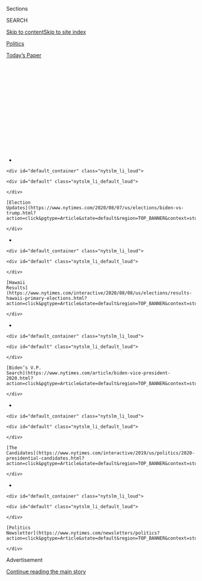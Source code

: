 <div id="app">

<div>

<div>

<div>

<div class="NYTAppHideMasthead css-1q2w90k e1suatyy0">

<div class="section css-ui9rw0 e1suatyy2">

<div class="css-eph4ug er09x8g0">

<div class="css-6n7j50">

</div>

<span class="css-1dv1kvn">Sections</span>

<div class="css-10488qs">

<span class="css-1dv1kvn">SEARCH</span>

</div>

[Skip to content](#site-content)[Skip to site index](#site-index)

</div>

<div id="masthead-section-label" class="css-1wr3we4 eaxe0e00">

[Politics](https://www.nytimes.com/section/politics)

</div>

<div class="css-10698na e1huz5gh0">

</div>

</div>

<div id="masthead-bar-one" class="section hasLinks css-15hmgas e1csuq9d3">

<div class="css-uqyvli e1csuq9d0">

</div>

<div class="css-1uqjmks e1csuq9d1">

</div>

<div class="css-9e9ivx">

[](https://myaccount.nytimes.com/auth/login?response_type=cookie&client_id=vi)

</div>

<div class="css-1bvtpon e1csuq9d2">

[Today’s Paper](https://www.nytimes.com/section/todayspaper)

</div>

</div>

</div>

</div>

<div data-aria-hidden="false">

<div id="site-content" role="main">

<div>

<div class="css-1aor85t" style="opacity:0.000000001;z-index:-1;visibility:hidden">

<div class="css-1hqnpie">

<div class="css-epjblv">

<span class="css-17xtcya">[Politics](/section/politics)</span><span class="css-x15j1o">|</span><span class="css-fwqvlz">Trump
Uses Mount Rushmore Speech to Deliver Divisive Culture War
Message</span>

</div>

<div class="css-k008qs">

<div class="css-1iwv8en">

<span class="css-18z7m18"></span>

<div>

</div>

</div>

<span class="css-1n6z4y">https://nyti.ms/2ZxySNL</span>

<div class="css-1705lsu">

<div class="css-4xjgmj">

<div class="css-4skfbu" role="toolbar" data-aria-label="Social Media Share buttons, Save button, and Comments Panel with current comment count" data-testid="share-tools">

  - 
  - 
  - 
  - 
    
    <div class="css-6n7j50">
    
    </div>

  - 

</div>

</div>

</div>

</div>

</div>

</div>

<div id="NYT_TOP_BANNER_REGION" class="css-13pd83m">

<div>

<div id="styln-elections-notifications-menu" class="section interactive-content interactive-size-medium css-1edisqu">

<div class="css-17ih8de interactive-body">

<div class="nytslm_innerContainer" data-aria-live="polite">

<div class="nytslm_title">

</div>

  - 
    
    <div id="default_container" class="nytslm_li_loud">
    
    <div id="default" class="nytslm_li_default_loud">
    
    </div>
    
    [Election
    Updates](https://www.nytimes.com/2020/08/07/us/elections/biden-vs-trump.html?action=click&pgtype=Article&state=default&region=TOP_BANNER&context=storylines_menu)
    
    </div>

  - 
    
    <div id="default_container" class="nytslm_li_loud">
    
    <div id="default" class="nytslm_li_default_loud">
    
    </div>
    
    [Hawaii
    Results](https://www.nytimes.com/interactive/2020/08/08/us/elections/results-hawaii-primary-elections.html?action=click&pgtype=Article&state=default&region=TOP_BANNER&context=storylines_menu)
    
    </div>

  - 
    
    <div id="default_container" class="nytslm_li_loud">
    
    <div id="default" class="nytslm_li_default_loud">
    
    </div>
    
    [Biden’s V.P.
    Search](https://www.nytimes.com/article/biden-vice-president-2020.html?action=click&pgtype=Article&state=default&region=TOP_BANNER&context=storylines_menu)
    
    </div>

  - 
    
    <div id="default_container" class="nytslm_li_loud">
    
    <div id="default" class="nytslm_li_default_loud">
    
    </div>
    
    [The
    Candidates](https://www.nytimes.com/interactive/2019/us/politics/2020-presidential-candidates.html?action=click&pgtype=Article&state=default&region=TOP_BANNER&context=storylines_menu)
    
    </div>

  - 
    
    <div id="default_container" class="nytslm_li_loud">
    
    <div id="default" class="nytslm_li_default_loud">
    
    </div>
    
    [Politics
    Newsletter](https://www.nytimes.com/newsletters/politics?action=click&pgtype=Article&state=default&region=TOP_BANNER&context=storylines_menu)
    
    </div>

</div>

</div>

</div>

</div>

</div>

<div id="top-wrapper" class="css-1sy8kpn">

<div id="top-slug" class="css-l9onyx">

Advertisement

</div>

[Continue reading the main story](#after-top)

<div class="ad top-wrapper" style="text-align:center;height:100%;display:block;min-height:250px">

<div id="top" class="place-ad" data-position="top" data-size-key="top">

</div>

</div>

<div id="after-top">

</div>

</div>

<div>

<div id="sponsor-wrapper" class="css-1hyfx7x">

<div id="sponsor-slug" class="css-19vbshk">

Supported by

</div>

[Continue reading the main story](#after-sponsor)

<div id="sponsor" class="ad sponsor-wrapper" style="text-align:center;height:100%;display:block">

</div>

<div id="after-sponsor">

</div>

</div>

<div class="css-186x18t">

</div>

<div class="css-1vkm6nb ehdk2mb0">

# Trump Uses Mount Rushmore Speech to Deliver Divisive Culture War Message

</div>

Down in the polls and failing to control a raging pandemic, the
president cast himself as waging battle against a “new far-left fascism”
that imperils American values and seeks to erase history.

![<span class="css-16f3y1r e13ogyst0">President Trump bemoaned the
removal of monuments across the country as a left-wing attack on
“national heritage” in a divisive Independence Day speech at Mount
Rushmore.</span><span class="css-cch8ym"><span class="css-1dv1kvn">Credit</span><span class="css-cnj6d5 e1z0qqy90" itemprop="copyrightHolder"><span class="css-1ly73wi e1tej78p0">Credit...</span><span>Anna
Moneymaker for The New York
Times</span></span></span>](https://static01.nyt.com/images/2020/07/05/us/politics/06dc-virus-trump-sub/03dc-virus-trump-videoSixteenByNine3000-v5.jpg)

<div class="css-18e8msd">

<div class="css-vp77d3 epjyd6m0">

<div class="css-hus3qt ey68jwv0" data-aria-hidden="true">

[![Annie
Karni](https://static01.nyt.com/images/2019/02/05/multimedia/author-annie-karni/author-annie-karni-thumbLarge.png
"Annie Karni")](https://www.nytimes.com/by/annie-karni)

</div>

<div class="css-1baulvz">

By [<span class="css-1baulvz last-byline" itemprop="name">Annie
Karni</span>](https://www.nytimes.com/by/annie-karni)

</div>

</div>

  - 
    
    <div class="css-ld3wwf e16638kd2">
    
    Published July 3, 2020Updated July 7, 2020
    
    </div>

  - 
    
    <div class="css-4xjgmj">
    
    <div class="css-pvvomx" role="toolbar" data-aria-label="Social Media Share buttons, Save button, and Comments Panel with current comment count" data-testid="share-tools">
    
      - 
      - 
      - 
      - 
        
        <div class="css-6n7j50">
        
        </div>
    
      - 
    
    </div>
    
    </div>

</div>

</div>

<div class="section meteredContent css-1r7ky0e" name="articleBody" itemprop="articleBody">

<div class="css-1fanzo5 StoryBodyCompanionColumn">

<div class="css-53u6y8">

WASHINGTON — Standing in a packed amphitheater in front of Mount
Rushmore for an Independence Day celebration, President Trump delivered
a dark and divisive speech on Friday that cast his struggling effort to
win a second term as a battle against a “new far-left fascism” seeking
to wipe out the nation’s values and history.

With the coronavirus pandemic raging and his campaign faltering in the
polls, his appearance amounted to a fiery reboot of his re-election
effort, using the holiday and an official presidential address to mount
a full-on culture war against a straw-man version of the left that he
portrayed as inciting mayhem and moving the country toward
totalitarianism.

“Our nation is witnessing a merciless campaign to wipe out our history,
defame our heroes, erase our values and indoctrinate our children,” Mr.
Trump said, addressing a packed crowd of sign-waving supporters, few of
whom wore masks. “Angry mobs are trying to tear down statues of our
founders, deface our most sacred memorials and unleash a wave of violent
crime in our cities.”

Mr. Trump barely mentioned the frightening resurgence of the pandemic,
even as the country surpassed 53,000 new cases Friday and health
officials across the nation [urged Americans to scale
back](https://www.nytimes.com/2020/07/02/us/coronavirus-fourth-of-july.html)
their Fourth of July plans.

</div>

</div>

<div class="css-1fanzo5 StoryBodyCompanionColumn">

<div class="css-53u6y8">

Instead, appealing unabashedly to his base with ominous language and
imagery, he railed against what he described as a dangerous “cancel
culture” intent on toppling monuments and framed himself as a strong
leader who would protect the Second Amendment, law enforcement and the
country’s heritage.

The scene at Mount Rushmore was the latest sign of how Mr. Trump
appears, by design or default, increasingly disconnected from the
intense concern among Americans about the health crisis gripping the
country. More than just a partisan rally, it underscored the extent to
which Mr. Trump is appealing to a subset of Americans to [carry him to a
second
term](https://www.nytimes.com/2020/07/07/podcasts/the-daily/trump-mount-rushmore-speech.html)
by changing the subject and appealing to fear and division.

</div>

</div>

<div class="audioFigureHeading">

<div class="css-1et479a">

![](https://static01.nyt.com/images/2017/01/29/podcasts/the-daily-album-art/the-daily-album-art-articleInline-v2.jpg?quality=75&auto=webp&disable=upscale)

</div>

### Listen to ‘The Daily’: ‘Their Goal Is the End of America’

<span class="css-59o34k">What President Trump’s divisive speech at Mount
Rushmore reveals about his re-election campaign.</span>

</div>

<div class="css-qe9gm7">

<div>

<div class="css-1g7y0i5 e1drnplw0">

<div class="css-1ceswkc e1drnplw1">

</div>

<div class="css-f2fzwx e1drnplw2">

<div data-aria-labelledby="modal-title" role="region">

<div id="modal-title" class="css-mln36k">

transcript

</div>

<div class="css-pbq7ev">

</div>

<span>Back to The Daily</span>

<div class="css-f6lhej">

<div class="css-1ialerq">

<div class="css-1701swk">

bars

</div>

<div>

<div class="css-1t7yl1y">

0:00/22:50

</div>

<div class="css-og85jy">

\-22:50

</div>

</div>

</div>

</div>

<div class="css-15fbio0">

<div class="css-1p4nyns">

transcript

## Listen to ‘The Daily’: ‘Their Goal Is the End of America’

### Hosted by Michael Barbaro; produced by Rachel Quester and Luke Vander Ploeg, with help from Asthaa Chaturvedi; and edited by M.J. Davis Lin and Lisa Chow

#### What President Trump’s divisive speech at Mount Rushmore reveals about his re-election campaign.

</div>

  - michael barbaro  
    From The New York Times, I’m Michael Barbaro. This is “The Daily.”
    
    Today: In a major speech at Mount Rushmore, President Trump said
    that the goal of nationwide protests is not, quote, “a better
    America.” Their goal, he said, is the end of America. Maggie
    Haberman on what that speech reveals about the president’s
    re-election campaign.
    
    It’s Tuesday July 7.
    
    Maggie, heading into this July 4 weekend, what was our understanding
    of what this Mount Rushmore speech from President Trump, what it was
    for, what it was intended to do?

  - maggie haberman  
    So Michael, the month of June was pretty calamitous for President
    Trump politically and in terms of his legacy. It began with the
    federal government having protesters forcibly cleared using chemical
    irritants from Lafayette Park across from the White House, so that
    the president could then take a photo op. To mass protests across
    the country. To a huge spike in coronavirus cases in areas of the
    country where it really had not been that prevalent, and where the
    governors in those states were looking toward reopening.
    
    So the president tried for a reboot of his campaign with a rally in
    Tulsa on June 20. That rally was sparsely attended compared to what
    they had advertised as their likely attendance. And so Mount
    Rushmore and this event was supposed to be the reboot of the failed
    reboot. This was going to be an effort by the president to show he
    was in charge and trying to look toward the general election.

  - michael barbaro  
    And from your reporting, what was this reboot of the reboot going to
    look like in a speech?

  - maggie haberman  
    So the president needs an enemy to fight against. In 2018 during the
    midterms, you saw the president try to galvanize support against a
    looming threat, as he put it, of a caravan that was headed across
    the southern border with Mexico. And this was basically a threat of
    a foreign invasion. And he talked about this a lot and he tweeted
    about it a lot. And the main enemy that the U.S. is dealing with
    right now is the coronavirus, which is spreading rapidly. That’s an
    issue on which his polling is pretty bad. And his advisers know it.
    And another force that the country is dealing with right now is
    police brutality. Neither of those are issues that Donald Trump is
    seen as particularly strong on, or areas where he has shown he wants
    to lead.
    
    So instead, looking for this enemy, aides described in his speech he
    was going to go after a left-wing culture coming after people who
    don’t agree with it. Now the threat is other Americans. The threat
    is people who don’t think like you.

  - archived recording (donald trump)  
    Well, thank you very much. And Governor Noem, Secretary Bernhardt,
    we very much appreciate it. Members of Congress, distinguished
    guests, and a very special hello to South Dakota.

michael barbaro

OK, let’s talk about how this speech actually unfolds. I watched it. I
know you did as well. So I want us to walk through it and pick out a few
key passages that illuminate what he’s actually up to here, kind of a
close reading of this speech. So where do you think we should start?

maggie haberman

I would start just understanding what it looked like. He was standing at
this podium, surrounded by flags, in front of this historic monument.

  - archived recording (donald trump)  
    There could be no better place to celebrate America’s independence
    than beneath this magnificent, incredible, majestic mountain
    monument to the greatest Americans who have ever lived.

maggie haberman

And that was supposed to underscore this current conversation about
monuments and statues around the country.

  - archived recording (donald trump)  
    I am here as your president to proclaim before the country and
    before the world, this monument will never be desecrated. These
    heroes will never be defaced. Their legacy will never, ever be
    destroyed. Their achievements will never be forgotten. And Mount
    Rushmore will stand forever as an eternal tribute to our forefathers
    and to our freedom.

maggie haberman

Much of the conversation has been around Confederate totems, Confederate
statues, the Confederate flag. The president has resisted those
conversations. But even members of his own party have said that it is
time to remove some of those monuments. Where he is drawing the line is
when the conversation moves to George Washington or Thomas Jefferson.
Those are two of the faces on Mount Rushmore. And that’s part of why
he’s choosing to have this conversation there.

michael barbaro

And what is he saying about that debate around statues to presidents
like that?

maggie haberman

What he is suggesting is that the political left is trying to rewrite
history —

  - archived recording (donald trump)  
    1776 represented the culmination of thousands of years of Western
    civilization and the triumph of not only spirit, but of wisdom,
    philosophy and reason. And yet —

maggie haberman

— by calling into question those men, by suggesting that their legacies
need to be thought about again.

  - archived recording (donald trump)  
    As we meet here tonight, there is a growing danger that threatens
    every blessing our ancestors fought so hard for, struggled. They
    bled to secure —

maggie haberman

And the reason that people are saying that their legacies need to be
reconsidered is because they were slaveholders, and that you can’t have
an honest conversation about race if you do not acknowledge that.

  - archived recording (donald trump)  
    Our nation is witnessing a merciless campaign to wipe out our
    history, defame our heroes, erase our values and indoctrinate our
    children.

maggie haberman

What he’s really trying to do is convince Republicans who are feeling
shaky about him — and he hopes some independent voters — that the
protests around the country have gone too far. He is trying to get them
to see it the way he sees it, which is, this isn’t just a movement about
the Confederacy. They’re coming for our whole history — “our.” They are
coming for the history of white America.

  - archived recording (donald trump)  
    Angry mobs are trying to tear down statues of our founders, deface
    our most sacred memorials and unleash a wave of violent crime in our
    cities.

maggie haberman

It is in keeping with what President Trump has done for many, many years
now, which is an ‘us versus them’ approach to his base of older, white
voters.

  - archived recording (donald trump)  
    But no, the American people are strong and proud. And they will not
    allow our country and all of its values, history and culture to be
    taken from them.

michael barbaro

OK, what stands out next to you in this speech?

maggie haberman

So the president very quickly went on to talk about how a, quote
unquote, political weapon of the Americans he is talking about in this
speech is —

  - archived recording (donald trump)  
    Cancel culture.

maggie haberman

— so-called “cancel culture.”

  - archived recording (donald trump)  
    Driving people from their jobs, shaming dissenters and demanding
    total submission from anyone who disagrees.

maggie haberman

He is describing it as anyone who disagrees with certain folks are going
to get chased out of polite society. And that’s not really what this.

  - archived recording (donald trump)  
    This is the very definition of totalitarianism. And it is completely
    alien to our culture and to our values. And it has absolutely no
    place in the United States of America.

maggie haberman

So in part, this is appealing to a longstanding sense among
conservatives that they are being attacked by the left for their
beliefs. Also notice his emphasis on our values and our culture. He has
used the words culture and values repeatedly to appeal to his base since
2017. This is the thing that he shares with his voters. It certainly is
not geography — in many cases they’re in the Deep South. And he is a man
from Queens. But this sense of our way of life is being taken over is
what he has used time and again to appeal to people.

  - archived recording (donald trump)  
    This attack on our liberty, our magnificent liberty, must be
    stopped. And it will be stopped very quickly.
    
    We will expose this dangerous movement, protect our nation’s
    children, end this radical assault and preserve our beloved American
    way of life. In our schools, our newsrooms, even our corporate
    boardrooms, there is a new far-left fascism that demands absolute
    allegiance. If you do not speak its language, perform its rituals,
    recite its mantras, and follow its commandments, then you will be
    censored, banished, blacklisted, persecuted and punished. It’s not
    going to happen to us.

michael barbaro

So Maggie, what is the next passage in this speech that strikes you?

maggie haberman

Sure. So keeping up with these themes, the president went on and said —

  - archived recording (donald trump)  
    This left-wing cultural revolution is designed to overthrow the
    American Revolution.

maggie haberman

— “This left-wing cultural revolution is designed to overthrow the
American Revolution.” And then he went on a little bit later to say
their goal is not a better America. Their goal is the end of America.

  - archived recording (donald trump)  
    In so doing, they would destroy the very civilization that rescued
    billions from poverty, disease, violence and hunger, and that lifted
    humanity to new heights of achievement, discovery and progress.

maggie haberman

You would think that he was talking about the British the way that he’s
describing this —

  - archived recording (donald trump)  
    In its place, they want power for themselves.

maggie haberman

— as opposed to talking about primarily Black people in this country,
but not only, who have been trying to right historic wrongs. He is
making it sound, once again, as if something is being taken from him and
his supporters.

michael barbaro

In this case, American civilization?

maggie haberman

Yes. And he is trying to drive that home with everything he says.

michael barbaro

I mean, this feels like race baiting.

maggie haberman

I think it more than feels that way, Michael. I would argue it is race
baiting. Look, I don’t think that Donald Trump is suddenly a different
person. I think this is who he has been for a very, very long time,
going back decades. But I do think he is getting explicit in what he is
saying, both as protests are growing in the country and as his own poll
numbers are sinking.

  - archived recording (donald trump)  
    But just as patriots did in centuries past, the American people will
    stand in their way. And we will win, and win quickly and with great
    dignity.

maggie haberman

He is not explicitly using the words black and white. But he is
explicitly describing one version of America versus another. And that, I
think, is different, along with the fact that we have really not seen a
president before use an Independence Day speech to be so divisive and to
pit Americans in two, the way he is here.

michael barbaro

So Maggie, how does this speech end?

  - archived recording (donald trump)  
    Americans must never lose sight of this miraculous story.

maggie haberman

So the president concludes this speech by saying he wants to build —

  - archived recording (donald trump)  
    I am signing an executive order to establish the National Garden of
    American Heroes.

maggie haberman

— a garden of statues.

  - archived recording (donald trump)  
    A vast, outdoor park that will feature the statues of the greatest
    Americans to ever live.

maggie haberman

And in this garden, he wants to put a variety of American figures —
presidents, artists, sports figures.

  - archived recording (donald trump)  
    From this night —

maggie haberman

And with that —

  - archived recording (donald trump)  
    — and from this magnificent place —

maggie haberman

— the president applauded for himself and for the crowd.

  - archived recording (donald trump)  
    — God bless your families. God bless our great military. And God
    bless America. Thank you very much.

maggie haberman

And there was a fireworks display over Mount Rushmore.

\[music\]

michael barbaro

We’ll be right back.

Maggie, what most surprises me about this speech, and the fact that it
is supposed to be a reset of a presidential campaign, is that the
message seems to fly in the face of polling that shows Americans don’t
agree with this version of how to deal with race.

And I want to read a question that The Times asked voters in six swing
states about these protests. And here was the question: Would you rather
have a candidate who says that we need to be tough on protests that go
too far, or whether they would rather have a candidate who says we need
to focus on the cause of those protests, even when they go too far?

And voters told The Times in those swing states by a 40 percent margin
that they would rather have a candidate who focuses on a cause of the
protests, even when they go too far. So doesn’t that suggest that the
president, this speech, this message is profoundly out of sync with the
electorate?

maggie haberman

Look, Michael, you read the polls. I read the polls. They all make clear
that the president is wildly out of step with where the majority of
voters are right now, where conservative voters are, where independent
voters are, where a broad spectrum of voters are. This is a president
who likes to do things his own way. He has ideas that he wants to put
out there, regardless of how much it upsets his advisers, regardless of
how scared senators are about losing their seats because his rhetoric is
making things very hard for them. But he is not where the majority of
Americans are in those polls.

michael barbaro

So Maggie, what is the thinking here? If the president’s re-election
campaign has seen those polls that you and I have all seen, do they see
something that we’re not seeing? Do they have a theory that extends
beyond these poll numbers?

maggie haberman

Many of the people in the president’s campaign believe the direction
that the polls are taking, even if they argue with some of the margins.
Some of the people around the president share with him a belief or
theory, or whatever you want to call it, that people are not being
honest with the pollsters when they talk about how much support they
have for these protests, and that the numbers will come around in
President Trump’s favor when we get to the fall.

michael barbaro

And help me understand that. When they say that they don’t think the
polls reflect the real support for this movement, what do they mean?

maggie haberman

They think that people are inclined to lie to pollsters on matters of
race. Now there have been campaigns where that has happened. The margins
that we’re talking about are so large that it would be really hard to
fathom that. But that is the bet that some of his advisers are making.
Now are they making that on science? Not necessarily. Are they making
that on political research? Only on the margins. For the most part, this
is wishcasting that the president is not doing himself the damage he
seems to be doing.

michael barbaro

Maggie, campaigns tend to be defined by debates in their ranks about
what is the right approach to a moment. So I have to imagine that inside
the Trump campaign there is a debate about whether this is the right
approach to this moment. Is that your sense?

maggie haberman

No, Michael. I don’t think there’s much of a debate going on.

michael barbaro

Why not?

maggie haberman

Because there’s the way the president wants to campaign. And they try to
shape it around that. This is what Donald J. Trump thinks his campaign
message should be. Now, there are areas where his advisers have gotten
him to stick to that script that was written out and say things that
they consider to be less potentially divisive. So for instance, he spoke
broadly about culture and history. But he did not explicitly give a
defense of Confederate statues, which really turns off suburban voters,
in particular suburban women. And his advisers were very pleased with
that, that he stuck to the script and didn’t say Confederate.

But then on Monday morning, he tweets support of the Confederate flag
being aired at NASCAR events. So it undoes a lot of what had taken place
before.

michael barbaro

Maggie, when you talk to people in the Trump campaign and you present
them with what seems like a pretty significant dilemma here — a
president with a message and a national mood that seems very out of sync
with it — what do they say?

maggie haberman

There is no evidence that this message is going to help the president
win again. There is no evidence that this is a successful approach to
the voters he needs in order to win. But advisers are pretty candid that
he thinks this is how he won last time. And he is convinced he can do it
again.

michael barbaro

Right, so what you’re saying is the president is assuming that the
country is more or less exactly where it was in 2016, and that this will
all work out the same way and yield the same result — an electoral
college victory based on white voters supporting him?

maggie haberman

Correct. The president is of the opinion — and again, this is not his
campaign. There are people in the campaign who understand this is not
the same electorate. But the president has convinced himself that
nothing has changed, that he can turn Joe Biden into Hillary Clinton.
And so far there is no reason to believe that either of those things is
true.

michael barbaro

So Maggie, at this point, is this the message that you expect the Trump
campaign to be using between now and November? A message of the left
being the enemy and white America needing to be afraid of this movement
seeking racial equality.

maggie haberman

The campaign itself, I think, would like to be delivering a less blunt
instrument version of what the president is saying. But because the
president is able to speak only the way he’s comfortable, he will not
change. And so yes, I think this is what you will see for the next few
months.

michael barbaro

Thank you, Maggie.

maggie haberman

Thank you, Michael.

michael barbaro

We’ll be right back.

Here’s what else you need to know today. A Times analysis found that
Black and Latino Americans have been three times as likely to become
infected with the coronavirus as white Americans, and have been nearly
twice as likely to die from it. The analysis was based on 640,000
infections across nearly 1,000 counties, making it the most far-reaching
study yet of the pandemic’s racial disparities. In explaining the higher
infection rate, experts said that Black and Latino people are more
likely to have frontline jobs, rely on public transportation or live in
multigenerational homes, raising the risk of exposure.

And the Supreme Court unanimously ruled that states can require members
of the Electoral College to vote for the presidential candidate that
they had promised to support. 32 states and the District of Columbia
have laws requiring electors to abide by the pledges that they take on
Election Day. But a lower court in Colorado had ruled that they may
disregard those pledges when they actually cast ballots a few weeks
later. The Supreme Court’s decision curbs the independence of electors
and limits a potential source of uncertainty in the upcoming
presidential election.

That’s it for “The Daily.” I’m Michael Barbaro. See you tomorrow.

</div>

</div>

</div>

</div>

</div>

</div>

<div class="css-1fanzo5 StoryBodyCompanionColumn">

<div class="css-53u6y8">

“Most presidents in history have understood that when they appear at a
national monument, it’s usually a moment to act as a unifying chief of
state, not a partisan divider,” Michael Beschloss, the presidential
historian, said before the speech.

Mr. Trump planned to follow up his trip with a “Salute to America”
celebration on Saturday on the South Lawn at the White House, marked by
a military flyover and the launch of 10,000 fireworks on the National
Mall.

</div>

</div>

<div class="css-1fanzo5 StoryBodyCompanionColumn">

<div class="css-53u6y8">

Mayor Muriel E. Bowser of Washington has warned the gathering violates
federal health guidelines. The Trump administration, which controls the
federal property of the National Mall, pushed for the celebration,
ignoring a mayor whom officials [view as a political
rival](https://www.nytimes.com/2020/06/05/us/politics/muriel-bowser-trump.html).

<div id="NYT_MAIN_CONTENT_1_REGION" class="css-9tf9ac">

<div>

<div id="styln-nfldraft-updates-block" class="section interactive-content interactive-size-medium css-1ftcdic">

<div class="css-17ih8de interactive-body">

</div>

</div>

</div>

</div>

Most politicians, including former Vice President Joseph R. Biden Jr.,
the presumptive Democratic nominee, this year were forgoing any of the
traditional holiday parades and flag-waving appearances. The [vast
majority of fireworks
displays](https://www.nytimes.com/2020/07/01/business/fourth-of-july-fireworks-displays.html)
in big cities and small rural towns have been canceled as new cases
reported in the United States have increased by 90 percent in the past
two weeks.

Mr. Trump’s itinerary Friday and Saturday, however, had a different
message: The sparkly, booming show must go on at all costs in the
service of the divisive message and powerful images he wants to promote.

“We will not be tyrannized, we will not be demeaned, and we will not be
intimidated by bad, evil people,” Mr. Trump said, referring to his
political opponents and their supporters.

In response to Mr. Trump’s event in South Dakota, Andrew Bates, a
spokesman for Mr. Biden’s campaign, said in a statement, “Our whole
country is suffering through the excruciating costs of having a
negligent, divisive president who doesn’t give a damn about anything but
his own gain — not the sick, not the jobless, not our constitution, and
not our troops in harm’s way.”

Under [the granite
gaze](https://www.nytimes.com/2020/07/01/us/mount-rushmore.html) of
Washington, Jefferson, Lincoln and Theodore Roosevelt, Mr. Trump
announced plans to establish what he described as a “vast outdoor park
that will feature the statues of the greatest Americans to ever live,”
an apparent repudiation of the growing pressure to remove statues tied
to slavery or colonialism.

As he arrived, Air Force One performed a flyover of Mount Rushmore. His
campaign promoted the stunt online, calling him [“the coolest president
ever.”](https://twitter.com/TeamTrump/status/1279219853790978053)

</div>

</div>

<div class="css-1fanzo5 StoryBodyCompanionColumn">

<div class="css-53u6y8">

In the amphitheater below, few in the packed crowd practiced any social
distancing as people waved signs that referred to CNN as the “Communist
News Network.” As he observed a flyover by the Navy’s Blue Angels, Mr.
Trump sat on a packed dais with the first lady, Melania Trump, the
national security adviser, Robert O’Brien, and Mark Meadows, the White
House chief of staff, none of whom wore masks.

As the president departed Washington for South Dakota on Friday, at
least five states — Alabama, Alaska, Kansas, North Carolina and South
Carolina — reported their highest single day of cases yet. Newly
reported cases of the virus were rising in all but a handful of states,
and many large cities, including Houston, Dallas, Jacksonville and Los
Angeles, were seeing alarming growth.

</div>

</div>

<div class="css-79elbk" data-testid="photoviewer-wrapper">

<div class="css-z3e15g" data-testid="photoviewer-wrapper-hidden">

</div>

<div class="css-1a48zt4 ehw59r15" data-testid="photoviewer-children">

![<span class="css-16f3y1r e13ogyst0" data-aria-hidden="true"><span data-tag="tight__1">Masks
were few and social distancing was not in effect Friday at President
Trump’s event at the Mount Rushmore National Memorial in Keystone,
S.D.</span></span><span class="css-cnj6d5 e1z0qqy90" itemprop="copyrightHolder"><span class="css-1ly73wi e1tej78p0">Credit...</span><span>Anna
Moneymaker for The New York
Times</span></span>](https://static01.nyt.com/images/2020/07/04/us/politics/04dc-virus-trump-sub-lede/04dc-virus-trump-sub-lede-articleLarge-v3.jpg?quality=75&auto=webp&disable=upscale)

</div>

</div>

<div class="css-1fanzo5 StoryBodyCompanionColumn">

<div class="css-53u6y8">

Throughout his presidency, Mr. Trump has tried to bend events to his
will, often using social media to drive home his alternate version of
reality and, thanks to the power of repetition and the loyal support of
his base, sometimes succeeding. But the president’s attempt to drive
deeper into the culture wars around a national holiday, during an
intensifying health crisis that will not yield to his tactics, risked
coming across as out of sync with the concerned mood of the country at a
moment when [his re-election campaign is struggling and
unfocused](https://www.nytimes.com/2020/07/02/us/politics/trump-2020-campaign-problems.html).

“I don’t think it will work, because what he is trying to do is pretend
that the situation is better than it is,” Mr. Beschloss said.

Mr. Beschloss compared Mr. Trump to Woodrow Wilson, who presided over
the influenza pandemic in 1918 by trying to pretend it was not
happening, and to Herbert Hoover, who in 1932 tried to project that the
Great Depression was not as bad as people were saying.

“People voted him out because they felt he did not understand the
suffering,” Mr. Beschloss said, referring to Hoover.

</div>

</div>

<div class="css-1fanzo5 StoryBodyCompanionColumn">

<div class="css-53u6y8">

Mr. Trump [has consistently played
down](https://www.nytimes.com/2020/06/26/us/politics/trump-coronavirus.html)
the concerns over spikes in new cases, even as many cities and states
have had to slow or reverse their reopenings, claiming that young people
[“get better much easier and
faster](https://twitter.com/realDonaldTrump/status/1278897430378041344),”
that the death rate is declining and that the virus will [“just
disappear.”](https://www.nbcnews.com/politics/white-house/trump-says-he-thinks-coronavirus-will-just-disappear-despite-rising-n1232709)

On Thursday, he lauded his administration’s response, referred to the
surge in new cases as “temporary hot spots” and focused instead on what
he said was evidence of the economy bouncing back.

“A lot of people would have wilted,” [Mr. Trump said at a news
conference](https://www.whitehouse.gov/briefings-statements/remarks-president-trump-jobs-numbers-report-2/)
where he praised the latest job numbers. “We didn’t wilt. Our country
didn’t wilt.”

Despite his rosy outlook, the coronavirus on Friday for the first time
infiltrated Mr. Trump’s family circle. The president’s elder son, Donald
Trump Jr., and his girlfriend, Kimberly Guilfoyle, had traveled to South
Dakota separately with plans to meet up with the president. But they
left before Mr. Trump’s arrival once [Ms. Guilfoyle tested
positive](https://www.nytimes.com/2020/07/03/us/politics/kimberly-guilfoyle-trump-campaign-coronavirus.html)
for the virus and said they planned to cancel all coming events.

Mr. Trump’s show, however, went on without missing a beat. In South
Dakota, Mr. Trump enjoys the backing of Gov. Kristi Noem, a Republican,
who had invited him to make the trip, which amounted to a second attempt
to get his campaign back on track after the [disappointing turnout at a
rally last month in Tulsa,
Okla.](https://www.nytimes.com/2020/06/20/us/politics/tulsa-trump-rally.html)

</div>

</div>

<div class="css-79elbk" data-testid="photoviewer-wrapper">

<div class="css-z3e15g" data-testid="photoviewer-wrapper-hidden">

</div>

<div class="css-1a48zt4 ehw59r15" data-testid="photoviewer-children">

<div class="css-1xdhyk6 erfvjey0">

<span class="css-1ly73wi e1tej78p0">Image</span>

<div class="css-zjzyr8">

<div data-testid="lazyimage-container" style="height:269.3777777777778px">

</div>

</div>

</div>

<span class="css-16f3y1r e13ogyst0" data-aria-hidden="true">Demonstrators,
some from different tribes in the region, marched through Keystone on
Friday to protest Mr. Trump’s visit to Mount
Rushmore.</span><span class="css-cnj6d5 e1z0qqy90" itemprop="copyrightHolder"><span class="css-1ly73wi e1tej78p0">Credit...</span><span>Andrew
Caballero-Reynolds/Agence France-Presse — Getty Images</span></span>

</div>

</div>

<div class="css-1fanzo5 StoryBodyCompanionColumn">

<div class="css-53u6y8">

In recent weeks, South Dakota has had one of the country’s [most
encouraging trend
lines](https://www.nytimes.com/interactive/2020/us/south-dakota-coronavirus-cases.html).
The state has averaged a few dozen new cases each day, including 85
announced Friday. There has not been a day with more than 100 new cases
in South Dakota since late May. Ms. Noem said Friday night that many
attendees at Mr. Trump’s Fourth of July spectacle had traveled from out
of state to attend.

</div>

</div>

<div class="css-1fanzo5 StoryBodyCompanionColumn">

<div class="css-53u6y8">

In Washington, however, officials remain adamantly opposed to the
celebration planned for Saturday, which White House officials defended
as a gathering people could enjoy safely. Administration officials noted
that the celebration in Washington was scaled back from last year’s
event, [when Mr. Trump turned the holiday into a salute to the
military](https://www.nytimes.com/2019/07/02/us/politics/trump-tanks.html),
with tanks on the streets of the capital and flyovers from Air Force One
as well as aircraft from each branch of the armed forces, as he
delivered remarks from the Lincoln Memorial.

Kayleigh McEnany, the White House press secretary, said this week that
Mr. Trump had recommended following guidelines set by local authorities
only on wearing masks — not on social distancing overall. “The C.D.C.
guidelines, I’d also note, say ‘recommended,’ but not required,” she
said. “We are very much looking forward to the Fourth of July
celebration.”

This year, the National Park Service said it was taking extra safety
precautions on the National Mall, installing more than 100 hand-washing
stations throughout the area, up from 15 last year. Officials also said
they had 300,000 cloth facial coverings on hand to distribute.

“We are committed to providing the American people with a safe and
spectacular celebration of our nation’s birthday in Washington D.C.,
which will honor our military with music, flyovers and fireworks,” a
spokesman for the park service said. “We are doing so consistent with
our mission and historical practices, and we hope everyone enjoys the
day’s festivities.”

On Friday, Mr. Trump spent the day at his golf course in Sterling, Va.,
before he departed for South Dakota, and White House officials said they
had no safety concerns about the trip.

But the virus had already shown it can infiltrate the administration,
and the White House has experienced the dangers of staging large
gatherings as the pandemic rages. Vice President Mike Pence [postponed a
planned
trip](https://www.nytimes.com/2020/07/02/us/politics/pence-covid.html)
this week to Arizona after Secret Service agents set to accompany him
tested positive for the coronavirus or showed symptoms. And at least
eight campaign staff members who helped plan Mr. Trump’s indoor rally
last month in Tulsa, [have tested
positive](https://www.nytimes.com/2020/06/22/us/politics/trump-campaign-coronavirus-tulsa.html),
either before the rally or after attending.

Before the president left for South Dakota on Friday, Trump campaign
aides were circulating on social media [a doctored
image](https://twitter.com/abigailmarone/status/1279044148184694787) of
Mount Rushmore, featuring Mr. Trump’s face carved into the stone next to
some of the nation’s most revered presidents.

</div>

</div>

<div class="css-1fanzo5 StoryBodyCompanionColumn">

<div class="css-53u6y8">

“Mount Rushmore, improved,” one aide wrote.

Mitch Smith contributed reporting from Chicago.

</div>

</div>

<div>

</div>

</div>

<div>

</div>

<div>

</div>

<div id="NYT_BELOW_MAIN_CONTENT_REGION">

<div>

<div id="STLYN_guide_v1_STYLN_guide_a" class="section css-l08pwh interactive-content interactive-size-medium">

<div class="css-17ih8de interactive-body">

<div class="g-story g-freebird g-max-limit" data-preview-slug="styln-scroll-guide">

</div>

<div id="g-electionguide-id" class="g-electionguide">

<div class="g-electionguide-container">

<div class="g-electionguide-wrapper">

<div class="g-electionguide-logo">

</div>

# Our 2020 Election Guide

Updated Aug. 8, 2020

  - 
    
    -----
    
    ## The Latest
    
      - With 160 lawsuits filed over voting rules and President Trump's
        baseless claims of fraud, Election Day in America [could become
        Election
        Month](https://www.nytimes.com/2020/08/08/us/politics/voting-nov-3-election.html?action=click&pgtype=Article&state=default&region=BELOW_MAIN_CONTENT&context=storylines_guide).

  - 
    
    -----
    
    ## Biden’s V.P. Search
    
      - [Here are 13
        women](https://www.nytimes.com/article/biden-vice-president-2020.html?action=click&pgtype=Article&state=default&region=BELOW_MAIN_CONTENT&context=storylines_guide)
        who have been under consideration to be Joe Biden’s running
        mate, and why each might be chosen — and might not be.

  - 
    
    -----
    
    ## Keep Up With Our Coverage
    
      - Get an
        [email](https://www.nytimes.com/newsletters/politics?action=click&pgtype=Article&state=default&region=BELOW_MAIN_CONTENT&context=storylines_guide)
        recapping the day’s news
    
    <!-- end list -->
    
      - Download our mobile app on
        [iOS](https://apps.apple.com/us/app/nytimes/id284862083?ls=1&mat_click_id=5c79ae7455014fd1bd66b5610c05b8f2-20191112-16948&referrer=mat_click_id%3D5c79ae7455014fd1bd66b5610c05b8f2-20191112-16948%26link_click_id%3D722930677036718082)
        and
        [Android](http://a.localytics.com/android?id=com.nytimes.android&referrer=utm_source%3Dother_nyt_mobile_web%26utm_medium%3DWeb%2520page%26utm_term%3DGeneral%2520Mobile%2520Page%26utm_campaign%3DNYT%2520Mobile%2520General%2520Page)
        and turn on Breaking News and Politics alerts

</div>

</div>

</div>

</div>

</div>

</div>

</div>

<div>

</div>

<div>

<div id="bottom-wrapper" class="css-1ede5it">

<div id="bottom-slug" class="css-l9onyx">

Advertisement

</div>

[Continue reading the main story](#after-bottom)

<div id="bottom" class="ad bottom-wrapper" style="text-align:center;height:100%;display:block;min-height:90px">

</div>

<div id="after-bottom">

</div>

</div>

</div>

</div>

</div>

## Site Index

<div>

</div>

## Site Information Navigation

  - [© <span>2020</span> <span>The New York Times
    Company</span>](https://help.nytimes.com/hc/en-us/articles/115014792127-Copyright-notice)

<!-- end list -->

  - [NYTCo](https://www.nytco.com/)
  - [Contact
    Us](https://help.nytimes.com/hc/en-us/articles/115015385887-Contact-Us)
  - [Work with us](https://www.nytco.com/careers/)
  - [Advertise](https://nytmediakit.com/)
  - [T Brand Studio](http://www.tbrandstudio.com/)
  - [Your Ad
    Choices](https://www.nytimes.com/privacy/cookie-policy#how-do-i-manage-trackers)
  - [Privacy](https://www.nytimes.com/privacy)
  - [Terms of
    Service](https://help.nytimes.com/hc/en-us/articles/115014893428-Terms-of-service)
  - [Terms of
    Sale](https://help.nytimes.com/hc/en-us/articles/115014893968-Terms-of-sale)
  - [Site Map](https://spiderbites.nytimes.com)
  - [Help](https://help.nytimes.com/hc/en-us)
  - [Subscriptions](https://www.nytimes.com/subscription?campaignId=37WXW)

</div>

</div>

</div>

</div>
